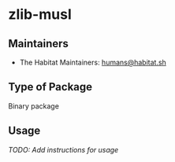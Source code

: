 # zlib-musl

## Maintainers

* The Habitat Maintainers: <humans@habitat.sh>

## Type of Package

Binary package

## Usage

*TODO: Add instructions for usage*
